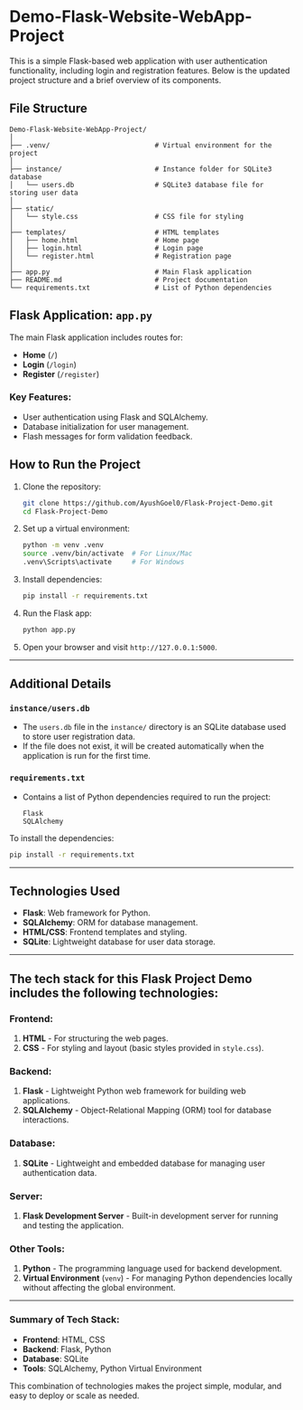 # Demo-Flask-Website-WebApp-Project

This is a simple Flask-based web application with user authentication functionality, including login and registration features. Below is the updated project structure and a brief overview of its components.

## File Structure

```
Demo-Flask-Website-WebApp-Project/
│
├── .venv/                          # Virtual environment for the project
│
├── instance/                       # Instance folder for SQLite3 database
│   └── users.db                    # SQLite3 database file for storing user data
│
├── static/
│   └── style.css                   # CSS file for styling
│
├── templates/                      # HTML templates
│   ├── home.html                   # Home page
│   ├── login.html                  # Login page
│   └── register.html               # Registration page
│
├── app.py                          # Main Flask application
├── README.md                       # Project documentation
└── requirements.txt                # List of Python dependencies
```

## Flask Application: `app.py`

The main Flask application includes routes for:

- **Home** (`/`)
- **Login** (`/login`)
- **Register** (`/register`)

### Key Features:
- User authentication using Flask and SQLAlchemy.
- Database initialization for user management.
- Flash messages for form validation feedback.

## How to Run the Project

1. Clone the repository:
   ```bash
   git clone https://github.com/AyushGoel0/Flask-Project-Demo.git
   cd Flask-Project-Demo
   ```

2. Set up a virtual environment:
   ```bash
   python -m venv .venv
   source .venv/bin/activate  # For Linux/Mac
   .venv\Scripts\activate     # For Windows
   ```

3. Install dependencies:
   ```bash
   pip install -r requirements.txt
   ```

4. Run the Flask app:
   ```bash
   python app.py
   ```

5. Open your browser and visit `http://127.0.0.1:5000`.

---

## Additional Details

### `instance/users.db`

- The `users.db` file in the `instance/` directory is an SQLite database used to store user registration data.
- If the file does not exist, it will be created automatically when the application is run for the first time.

### `requirements.txt`

- Contains a list of Python dependencies required to run the project:
  ```plaintext
  Flask
  SQLAlchemy
  ```

To install the dependencies:
```bash
pip install -r requirements.txt
```
---

## Technologies Used

- **Flask**: Web framework for Python.
- **SQLAlchemy**: ORM for database management.
- **HTML/CSS**: Frontend templates and styling.
- **SQLite**: Lightweight database for user data storage.

---

## The tech stack for this **Flask Project Demo** includes the following technologies:

### **Frontend**:
1. **HTML** - For structuring the web pages.
2. **CSS** - For styling and layout (basic styles provided in `style.css`).

### **Backend**:
1. **Flask** - Lightweight Python web framework for building web applications.
2. **SQLAlchemy** - Object-Relational Mapping (ORM) tool for database interactions.

### **Database**:
1. **SQLite** - Lightweight and embedded database for managing user authentication data.

### **Server**:
1. **Flask Development Server** - Built-in development server for running and testing the application.

### **Other Tools**:
1. **Python** - The programming language used for backend development.
2. **Virtual Environment** (`venv`) - For managing Python dependencies locally without affecting the global environment.

---

### **Summary of Tech Stack**:
- **Frontend**: HTML, CSS  
- **Backend**: Flask, Python  
- **Database**: SQLite  
- **Tools**: SQLAlchemy, Python Virtual Environment  

This combination of technologies makes the project simple, modular, and easy to deploy or scale as needed.
